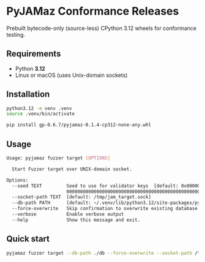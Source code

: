 # PyJAMaz Conformance Releases
Prebuilt bytecode-only (source-less) CPython 3.12 wheels for conformance testing.

## Requirements
- Python **3.12**
- Linux or macOS (uses Unix-domain sockets)

## Installation

```bash
python3.12 -m venv .venv
source .venv/bin/activate

pip install gp-0.6.7/pyjamaz-0.1.4-cp312-none-any.whl
```

## Usage
```bash
Usage: pyjamaz fuzzer target [OPTIONS]

  Start Fuzzer target over UNIX-domain socket.

Options:
  --seed TEXT         Seed to use for validator keys  [default: 0x000000000000
                      0000000000000000000000000000000000000000000000000000]
  --socket-path TEXT  [default: /tmp/jam_target.sock]
  --db-path PATH      [default: ~/.venv/lib/python3.12/site-packages/pyjamaz/data/db]
  --force-overwrite   Skip confirmation to overwrite existing database
  --verbose           Enable verbose output
  --help              Show this message and exit.
```

## Quick start

```bash
pyjamaz fuzzer target --db-path ./db --force-overwrite --socket-path /tmp/jam_target.sock
```

